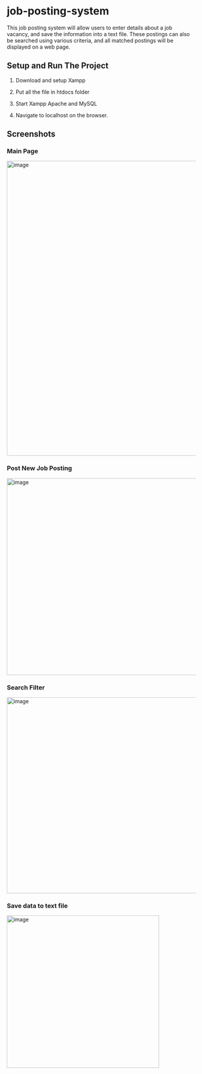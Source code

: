 # job-posting-system
This job posting system will allow users to enter details about a job vacancy, and save the information into a text file. These postings can also be searched using various criteria, and all matched postings will be displayed on a web page.

## Setup and Run The Project

1. Download and setup Xampp

2. Put all the file in htdocs folder

3. Start Xampp Apache and MySQL

4. Navigate to localhost on the browser.

## Screenshots

### Main Page

<img width="785" alt="image" src="https://user-images.githubusercontent.com/47911209/182105860-719063a1-847a-4455-ac4d-343f6d2b0fd1.png">

### Post New Job Posting

<img width="524" alt="image" src="https://user-images.githubusercontent.com/47911209/182105635-e3a1eb40-c4e0-48f5-9a90-e48dcd241382.png">

### Search Filter

<img width="522" alt="image" src="https://user-images.githubusercontent.com/47911209/182105252-42f6befb-67a1-458b-b870-e0aef16c29b7.png">

### Save data to text file

<img width="406" alt="image" src="https://user-images.githubusercontent.com/47911209/182105509-ec3192b7-4a20-4ed1-ad5f-bb99a876dcf1.png">
